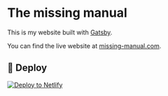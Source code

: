 # The missing manual

This is my website built with [Gatsby](https://www.gatsbyjs.org/).

You can find the live website at [missing-manual.com](http://missing-manual.com/).

## 💫 Deploy

[![Deploy to Netlify](https://www.netlify.com/img/deploy/button.svg)](https://app.netlify.com/start/deploy?repository=https://github.com/meeroslav/missing.manual)
